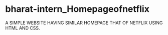 # bharat-intern_Homepageofnetflix
A SIMPLE WEBSITE HAVING  SIMILAR HOMEPAGE THAT OF NETFLIX USING HTML AND CSS.
